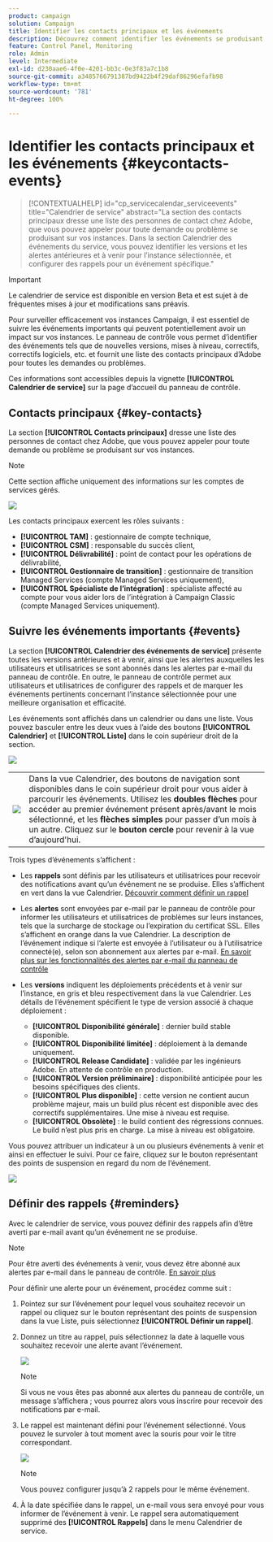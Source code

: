 ```yaml
---
product: campaign
solution: Campaign
title: Identifier les contacts principaux et les événements
description: Découvrez comment identifier les événements se produisant sur vos instances et les contacts principaux chez Adobe.
feature: Control Panel, Monitoring
role: Admin
level: Intermediate
exl-id: d230aae6-4f0e-4201-bb3c-0e3f83a7c1b8
source-git-commit: a3485766791387bd9422b4f29daf86296efafb98
workflow-type: tm+mt
source-wordcount: '781'
ht-degree: 100%

---
```


# Identifier les contacts principaux et les événements {#keycontacts-events}

>[!CONTEXTUALHELP]
>id="cp_servicecalendar_serviceevents"
>title="Calendrier de service"
>abstract="La section des contacts principaux dresse une liste des personnes de contact chez Adobe, que vous pouvez appeler pour toute demande ou problème se produisant sur vos instances. Dans la section Calendrier des événements du service, vous pouvez identifier les versions et les alertes antérieures et à venir pour l’instance sélectionnée, et configurer des rappels pour un événement spécifique."

>[!IMPORTANT]
>
>Le calendrier de service est disponible en version Beta et est sujet à de fréquentes mises à jour et modifications sans préavis.

Pour surveiller efficacement vos instances Campaign, il est essentiel de suivre les événements importants qui peuvent potentiellement avoir un impact sur vos instances. Le panneau de contrôle vous permet d’identifier des événements tels que de nouvelles versions, mises à niveau, correctifs, correctifs logiciels, etc. et fournit une liste des contacts principaux d’Adobe pour toutes les demandes ou problèmes.

Ces informations sont accessibles depuis la vignette **[!UICONTROL Calendrier de service]** sur la page d’accueil du panneau de contrôle.

## Contacts principaux {#key-contacts}

La section **[!UICONTROL Contacts principaux]** dresse une liste des personnes de contact chez Adobe, que vous pouvez appeler pour toute demande ou problème se produisant sur vos instances.

>[!NOTE]
>
>Cette section affiche uniquement des informations sur les comptes de services gérés.

![](assets/service-events-contacts.png)

Les contacts principaux exercent les rôles suivants :

* **[!UICONTROL TAM]** : gestionnaire de compte technique,
* **[!UICONTROL CSM]** : responsable du succès client,
* **[!UICONTROL Délivrabilité]** : point de contact pour les opérations de délivrabilité,
* **[!UICONTROL Gestionnaire de transition]** : gestionnaire de transition Managed Services (compte Managed Services uniquement),
* **[!UICONTROL Spécialiste de l’intégration]** : spécialiste affecté au compte pour vous aider lors de l’intégration à Campaign Classic (compte Managed Services uniquement).

## Suivre les événements importants {#events}

La section **[!UICONTROL Calendrier des événements de service]** présente toutes les versions antérieures et à venir, ainsi que les alertes auxquelles les utilisateurs et utilisatrices se sont abonnés dans les alertes par e-mail du panneau de contrôle. En outre, le panneau de contrôle permet aux utilisateurs et utilisatrices de configurer des rappels et de marquer les événements pertinents concernant l’instance sélectionnée pour une meilleure organisation et efficacité.

Les événements sont affichés dans un calendrier ou dans une liste. Vous pouvez basculer entre les deux vues à l’aide des boutons **[!UICONTROL Calendrier]** et **[!UICONTROL Liste]** dans le coin supérieur droit de la section.

![](assets/service-events-calendar.png)

<table><tr style="border: 0;">
<td><img src="assets/do-not-localize/nav-buttons.png">
</td><td>Dans la vue Calendrier, des boutons de navigation sont disponibles dans le coin supérieur droit pour vous aider à parcourir les événements. Utilisez les <b>doubles flèches</b> pour accéder au premier événement présent après/avant le mois sélectionné, et les <b>flèches simples</b> pour passer d’un mois à un autre. Cliquez sur le <b>bouton cercle</b> pour revenir à la vue d’aujourd'hui.</td>
</tr></table>

Trois types d’événements s’affichent :

* Les **rappels** sont définis par les utilisateurs et utilisatrices pour recevoir des notifications avant qu’un événement ne se produise. Elles s’affichent en vert dans la vue Calendrier. [Découvrir comment définir un rappel](#reminders)
* Les **alertes** sont envoyées par e-mail par le panneau de contrôle pour informer les utilisateurs et utilisatrices de problèmes sur leurs instances, tels que la surcharge de stockage ou l’expiration du certificat SSL. Elles s’affichent en orange dans la vue Calendrier. La description de l’événement indique si l’alerte est envoyée à l’utilisateur ou à l’utilisatrice connecté(e), selon son abonnement aux alertes par e-mail. [En savoir plus sur les fonctionnalités des alertes par e-mail du panneau de contrôle](../performance-monitoring/using/email-alerting.md)

* Les **versions** indiquent les déploiements précédents et à venir sur l’instance, en gris et bleu respectivement dans la vue Calendrier. Les détails de l’événement spécifient le type de version associé à chaque déploiement :

   * **[!UICONTROL Disponibilité générale]** : dernier build stable disponible.
   * **[!UICONTROL Disponibilité limitée]** : déploiement à la demande uniquement.
   * **[!UICONTROL Release Candidate]** : validée par les ingénieurs Adobe. En attente de contrôle en production.
   * **[!UICONTROL Version préliminaire]** : disponibilité anticipée pour les besoins spécifiques des clients.
   * **[!UICONTROL Plus disponible]** : cette version ne contient aucun problème majeur, mais un build plus récent est disponible avec des correctifs supplémentaires. Une mise à niveau est requise.
   * **[!UICONTROL Obsolète]** : le build contient des régressions connues. Le build n’est plus pris en charge. La mise à niveau est obligatoire.

Vous pouvez attribuer un indicateur à un ou plusieurs événements à venir et ainsi en effectuer le suivi. Pour ce faire, cliquez sur le bouton représentant des points de suspension en regard du nom de l’événement.

![](assets/service-events-flag.png)

## Définir des rappels {#reminders}

Avec le calendrier de service, vous pouvez définir des rappels afin d’être averti par e-mail avant qu’un événement ne se produise.

>[!NOTE]
>
>Pour être averti des événements à venir, vous devez être abonné aux alertes par e-mail dans le panneau de contrôle. [En savoir plus](../performance-monitoring/using/email-alerting.md)

Pour définir une alerte pour un événement, procédez comme suit :

1. Pointez sur sur l’événement pour lequel vous souhaitez recevoir un rappel ou cliquez sur le bouton représentant des points de suspension dans la vue Liste, puis sélectionnez **[!UICONTROL Définir un rappel]**.

1. Donnez un titre au rappel, puis sélectionnez la date à laquelle vous souhaitez recevoir une alerte avant l’événement.

   ![](assets/service-events-set-reminder.png)

   >[!NOTE]
   >
   >Si vous ne vous êtes pas abonné aux alertes du panneau de contrôle, un message s’affichera ; vous pourrez alors vous inscrire pour recevoir des notifications par e-mail.

1. Le rappel est maintenant défini pour l’événement sélectionné. Vous pouvez le survoler à tout moment avec la souris pour voir le titre correspondant.

   ![](assets/service-events-reminder.png)

   >[!NOTE]
   >
   >Vous pouvez configurer jusqu’à 2 rappels pour le même événement.

1. À la date spécifiée dans le rappel, un e-mail vous sera envoyé pour vous informer de l’événement à venir. Le rappel sera automatiquement supprimé des **[!UICONTROL Rappels]** dans le menu Calendrier de service.
